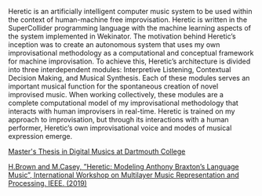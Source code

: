 Heretic is an artificially intelligent computer music system to be used within the context of human-machine free improvisation. 
Heretic is written in the SuperCollider programming language with the machine learning aspects of the system implemented in Wekinator. 
The motivation behind Heretic’s inception was to create an autonomous system that uses my own improvisational methodology as a computational 
and conceptual framework for machine improvisation. To achieve this, Heretic’s architecture is divided into three interdependent modules: 
Interpretive Listening, Contextual Decision Making, and Musical Synthesis. Each of these modules serves an important musical function for 
the spontaneous creation of novel improvised music. When working collectively, these modules are a complete computational model of my improvisational 
methodology that interacts with human improvisers in real-time. Heretic is trained on my approach to improvisation, but through its interactions with a 
human performer, Heretic’s own improvisational voice and modes of musical expression emerge. 

[Master's Thesis in Digital Musics at Dartmouth College](https://www.google.com](https://drive.google.com/file/d/1R9I8bsYqph7L5Bzq_UdAluALixjJHP77/view?usp=drive_link)https://drive.google.com/file/d/1R9I8bsYqph7L5Bzq_UdAluALixjJHP77/view?usp=drive_link)

[H.Brown and M.Casey, ”Heretic: Modeling Anthony Braxton’s Language Music”, International Workshop on Multilayer Music Representation and Processing. IEEE. (2019)]([[https://www.google.com](https://drive.google.com/file/d/1R9I8bsYqph7L5Bzq_UdAluALixjJHP77/view?usp=drive_link)https://drive.google.com/file/d/1R9I8bsYqph7L5Bzq_UdAluALixjJHP77/view?usp=drive_link](https://ieeexplore.ieee.org/document/8665363)https://ieeexplore.ieee.org/document/8665363)

